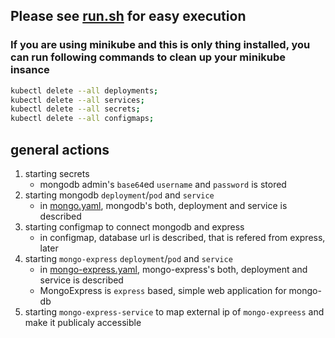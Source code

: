 ## Please see [run.sh](https://github.com/levankhelo/Kubernetes-Guide/blob/main/mongo/run.sh) for easy execution

### If you are using minikube and this is only thing installed, you can run following commands to clean up your minikube insance
```bash
kubectl delete --all deployments;
kubectl delete --all services;
kubectl delete --all secrets;
kubectl delete --all configmaps;
```
## general actions
 1. starting secrets
    - mongodb admin's `base64`ed `username` and `password` is stored
 2. starting mongodb `deployment`/`pod` and `service`
    - in [mongo.yaml](https://github.com/levankhelo/Kubernetes-Guide/blob/main/mongo/mongo.yaml), mongodb's both, deployment and service is described
 3. starting configmap to connect mongodb and express
    - in configmap, database url is described, that is refered from express, later
 4. starting `mongo-express` `deployment`/`pod` and `service`
    - in [mongo-express.yaml](https://github.com/levankhelo/Kubernetes-Guide/blob/main/mongo/mongo-express.yaml), mongo-express's both, deployment and service is described  
    - MongoExpress is `express` based, simple web application for mongo-db
 5. starting `mongo-express-service` to map external ip of `mongo-expreess` and make it publicaly accessible